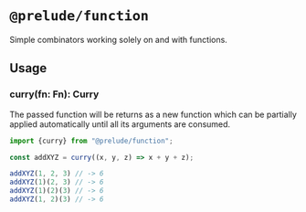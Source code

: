# `@prelude/function`

Simple combinators working solely on and with functions.

## Usage

### curry<Fn extends Function>(fn: Fn): Curry<Fn>

The passed function will be returns as a new function which can be partially 
applied automatically until all its arguments are consumed.

```js
import {curry} from "@prelude/function";

const addXYZ = curry((x, y, z) => x + y + z);

addXYZ(1, 2, 3) // -> 6
addXYZ(1)(2, 3) // -> 6
addXYZ(1)(2)(3) // -> 6
addXYZ(1, 2)(3) // -> 6
```
